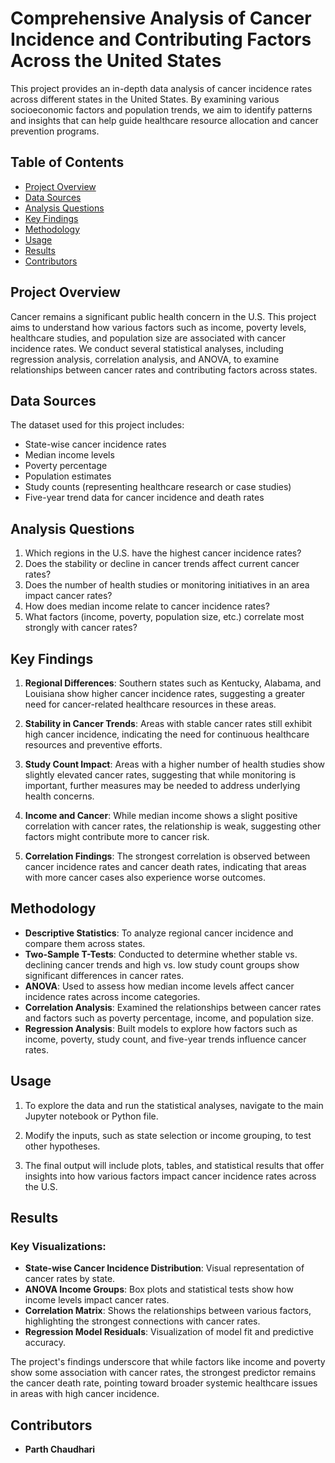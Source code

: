 # Comprehensive Analysis of Cancer Incidence and Contributing Factors Across the United States

This project provides an in-depth data analysis of cancer incidence rates across different states in the United States. By examining various socioeconomic factors and population trends, we aim to identify patterns and insights that can help guide healthcare resource allocation and cancer prevention programs.

## Table of Contents

- [Project Overview](#project-overview)
- [Data Sources](#data-sources)
- [Analysis Questions](#analysis-questions)
- [Key Findings](#key-findings)
- [Methodology](#methodology)
- [Usage](#usage)
- [Results](#results)
- [Contributors](#contributors)

## Project Overview

Cancer remains a significant public health concern in the U.S. This project aims to understand how various factors such as income, poverty levels, healthcare studies, and population size are associated with cancer incidence rates. We conduct several statistical analyses, including regression analysis, correlation analysis, and ANOVA, to examine relationships between cancer rates and contributing factors across states.

## Data Sources

The dataset used for this project includes:
- State-wise cancer incidence rates
- Median income levels
- Poverty percentage
- Population estimates
- Study counts (representing healthcare research or case studies)
- Five-year trend data for cancer incidence and death rates

## Analysis Questions

1. Which regions in the U.S. have the highest cancer incidence rates?
2. Does the stability or decline in cancer trends affect current cancer rates?
3. Does the number of health studies or monitoring initiatives in an area impact cancer rates?
4. How does median income relate to cancer incidence rates?
5. What factors (income, poverty, population size, etc.) correlate most strongly with cancer rates?

## Key Findings

1. **Regional Differences**: Southern states such as Kentucky, Alabama, and Louisiana show higher cancer incidence rates, suggesting a greater need for cancer-related healthcare resources in these areas.
   
2. **Stability in Cancer Trends**: Areas with stable cancer rates still exhibit high cancer incidence, indicating the need for continuous healthcare resources and preventive efforts.

3. **Study Count Impact**: Areas with a higher number of health studies show slightly elevated cancer rates, suggesting that while monitoring is important, further measures may be needed to address underlying health concerns.

4. **Income and Cancer**: While median income shows a slight positive correlation with cancer rates, the relationship is weak, suggesting other factors might contribute more to cancer risk.

5. **Correlation Findings**: The strongest correlation is observed between cancer incidence rates and cancer death rates, indicating that areas with more cancer cases also experience worse outcomes.

## Methodology

- **Descriptive Statistics**: To analyze regional cancer incidence and compare them across states.
- **Two-Sample T-Tests**: Conducted to determine whether stable vs. declining cancer trends and high vs. low study count groups show significant differences in cancer rates.
- **ANOVA**: Used to assess how median income levels affect cancer incidence rates across income categories.
- **Correlation Analysis**: Examined the relationships between cancer rates and factors such as poverty percentage, income, and population size.
- **Regression Analysis**: Built models to explore how factors such as income, poverty, study count, and five-year trends influence cancer rates.


## Usage

1. To explore the data and run the statistical analyses, navigate to the main Jupyter notebook or Python file.

2. Modify the inputs, such as state selection or income grouping, to test other hypotheses.

3. The final output will include plots, tables, and statistical results that offer insights into how various factors impact cancer incidence rates across the U.S.

## Results

### Key Visualizations:
- **State-wise Cancer Incidence Distribution**: Visual representation of cancer rates by state.
- **ANOVA Income Groups**: Box plots and statistical tests show how income levels impact cancer rates.
- **Correlation Matrix**: Shows the relationships between various factors, highlighting the strongest connections with cancer rates.
- **Regression Model Residuals**: Visualization of model fit and predictive accuracy.

The project's findings underscore that while factors like income and poverty show some association with cancer rates, the strongest predictor remains the cancer death rate, pointing toward broader systemic healthcare issues in areas with high cancer incidence.

## Contributors

- **Parth Chaudhari** 

